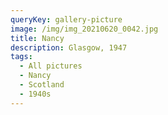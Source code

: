 ```yaml
---
queryKey: gallery-picture
image: /img/img_20210620_0042.jpg
title: Nancy
description: Glasgow, 1947
tags:
  - All pictures
  - Nancy
  - Scotland
  - 1940s
---
```


